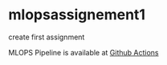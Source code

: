 # mlopsassignement1
create first assignment

MLOPS Pipeline is available at [Github Actions](https://github.com/2022ac05243/mlopsassignement1/actions/workflows/pipeline.yml)

